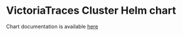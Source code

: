 # VictoriaTraces Cluster Helm chart

Chart documentation is available [here](https://docs.victoriametrics.com/helm/victoriatraces-cluster/)
